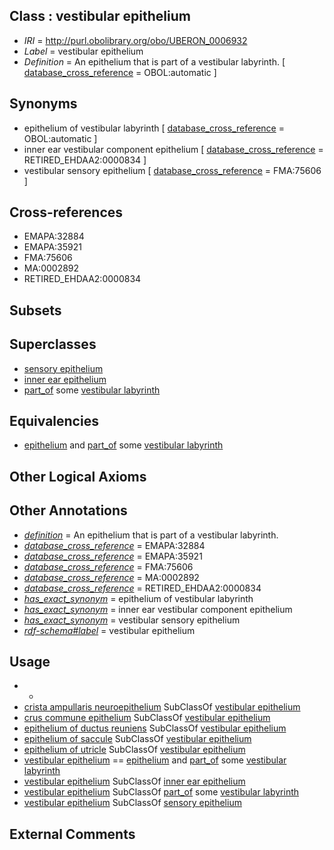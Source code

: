
## Class : vestibular epithelium

 * *IRI* = http://purl.obolibrary.org/obo/UBERON_0006932
 * *Label* = vestibular epithelium
 * *Definition* = An epithelium that is part of a vestibular labyrinth. [ [database_cross_reference](../../ef/oboInOwl#hasDbXref.md) = OBOL:automatic ]

## Synonyms

 * epithelium of vestibular labyrinth [ [database_cross_reference](../../ef/oboInOwl#hasDbXref.md) = OBOL:automatic ]
 * inner ear vestibular component epithelium [ [database_cross_reference](../../ef/oboInOwl#hasDbXref.md) = RETIRED_EHDAA2:0000834 ]
 * vestibular sensory epithelium [ [database_cross_reference](../../ef/oboInOwl#hasDbXref.md) = FMA:75606 ]

## Cross-references

 * EMAPA:32884
 * EMAPA:35921
 * FMA:75606
 * MA:0002892
 * RETIRED_EHDAA2:0000834

## Subsets


## Superclasses

 * [sensory epithelium](../../UBERON/34/UBERON_0006934.md)
 * [inner ear epithelium](../../UBERON/37/UBERON_0006937.md)
 * [part_of](../../BFO/50/BFO_0000050.md) some [vestibular labyrinth](../../UBERON/62/UBERON_0001862.md)

## Equivalencies

 * [epithelium](../../UBERON/83/UBERON_0000483.md) and [part_of](../../BFO/50/BFO_0000050.md) some [vestibular labyrinth](../../UBERON/62/UBERON_0001862.md)

## Other Logical Axioms


## Other Annotations

 * *[definition](../../IAO/15/IAO_0000115.md)* = An epithelium that is part of a vestibular labyrinth.
 * *[database_cross_reference](../../ef/oboInOwl#hasDbXref.md)* = EMAPA:32884
 * *[database_cross_reference](../../ef/oboInOwl#hasDbXref.md)* = EMAPA:35921
 * *[database_cross_reference](../../ef/oboInOwl#hasDbXref.md)* = FMA:75606
 * *[database_cross_reference](../../ef/oboInOwl#hasDbXref.md)* = MA:0002892
 * *[database_cross_reference](../../ef/oboInOwl#hasDbXref.md)* = RETIRED_EHDAA2:0000834
 * *[has_exact_synonym](../../ym/oboInOwl#hasExactSynonym.md)* = epithelium of vestibular labyrinth
 * *[has_exact_synonym](../../ym/oboInOwl#hasExactSynonym.md)* = inner ear vestibular component epithelium
 * *[has_exact_synonym](../../ym/oboInOwl#hasExactSynonym.md)* = vestibular sensory epithelium
 * *[rdf-schema#label](../../el/rdf-schema#label.md)* = vestibular epithelium

## Usage

 * -
 * [crista ampullaris neuroepithelium](../../UBERON/35/UBERON_0006935.md) SubClassOf [vestibular epithelium](../../UBERON/32/UBERON_0006932.md)
 * [crus commune epithelium](../../UBERON/57/UBERON_0005657.md) SubClassOf [vestibular epithelium](../../UBERON/32/UBERON_0006932.md)
 * [epithelium of ductus reuniens](../../UBERON/63/UBERON_0003363.md) SubClassOf [vestibular epithelium](../../UBERON/32/UBERON_0006932.md)
 * [epithelium of saccule](../../UBERON/42/UBERON_0003242.md) SubClassOf [vestibular epithelium](../../UBERON/32/UBERON_0006932.md)
 * [epithelium of utricle](../../UBERON/41/UBERON_0003241.md) SubClassOf [vestibular epithelium](../../UBERON/32/UBERON_0006932.md)
 * [vestibular epithelium](../../UBERON/32/UBERON_0006932.md) == [epithelium](../../UBERON/83/UBERON_0000483.md) and [part_of](../../BFO/50/BFO_0000050.md) some [vestibular labyrinth](../../UBERON/62/UBERON_0001862.md)
 * [vestibular epithelium](../../UBERON/32/UBERON_0006932.md) SubClassOf [inner ear epithelium](../../UBERON/37/UBERON_0006937.md)
 * [vestibular epithelium](../../UBERON/32/UBERON_0006932.md) SubClassOf [part_of](../../BFO/50/BFO_0000050.md) some [vestibular labyrinth](../../UBERON/62/UBERON_0001862.md)
 * [vestibular epithelium](../../UBERON/32/UBERON_0006932.md) SubClassOf [sensory epithelium](../../UBERON/34/UBERON_0006934.md)

## External Comments

